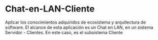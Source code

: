 # Chat-en-LAN-Cliente
Aplicar los conocimientos adquiridos de ecosistema y arquitectura de software. El alcance de esta aplicación es un Chat en LAN, en un sistema Servidor - Clientes. En este caso, es el subsistema Cliente
